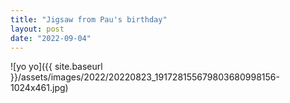 ```yaml
---
title: "Jigsaw from Pau's birthday"
layout: post
date: "2022-09-04"
---
```


![yo yo]({{ site.baseurl }}/assets/images/2022/20220823_191728155679803680998156-1024x461.jpg)
